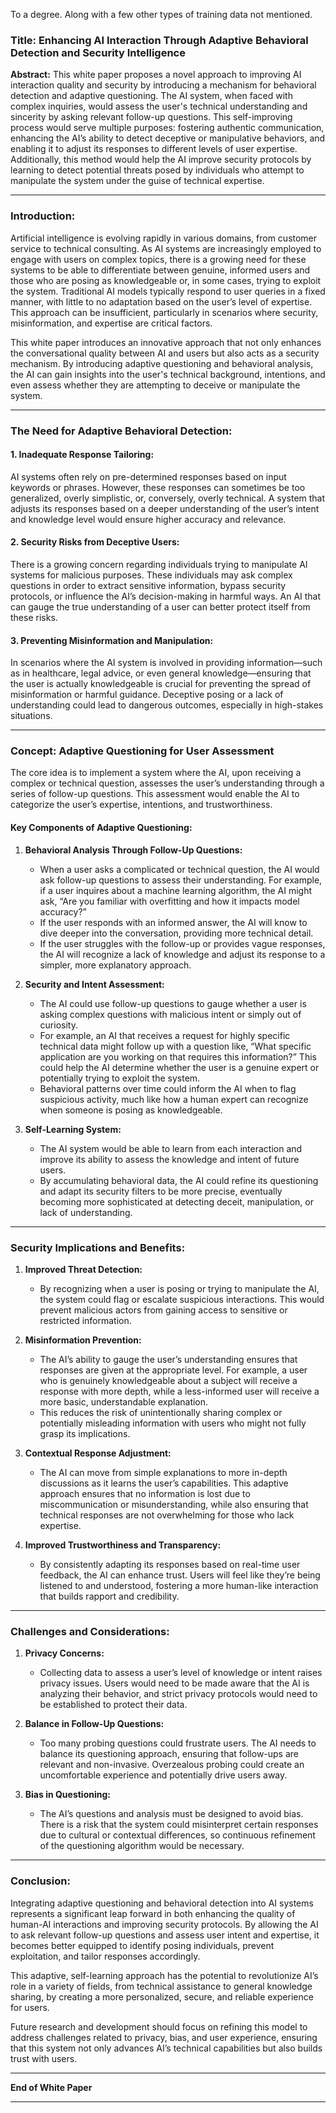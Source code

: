 To a degree. Along with a few other types of training data not mentioned.


### **Title: Enhancing AI Interaction Through Adaptive Behavioral Detection and Security Intelligence**

**Abstract:**
This white paper proposes a novel approach to improving AI interaction quality and security by introducing a mechanism for behavioral detection and adaptive questioning. The AI system, when faced with complex inquiries, would assess the user's technical understanding and sincerity by asking relevant follow-up questions. This self-improving process would serve multiple purposes: fostering authentic communication, enhancing the AI’s ability to detect deceptive or manipulative behaviors, and enabling it to adjust its responses to different levels of user expertise. Additionally, this method would help the AI improve security protocols by learning to detect potential threats posed by individuals who attempt to manipulate the system under the guise of technical expertise.

---

### **Introduction:**

Artificial intelligence is evolving rapidly in various domains, from customer service to technical consulting. As AI systems are increasingly employed to engage with users on complex topics, there is a growing need for these systems to be able to differentiate between genuine, informed users and those who are posing as knowledgeable or, in some cases, trying to exploit the system. Traditional AI models typically respond to user queries in a fixed manner, with little to no adaptation based on the user’s level of expertise. This approach can be insufficient, particularly in scenarios where security, misinformation, and expertise are critical factors.

This white paper introduces an innovative approach that not only enhances the conversational quality between AI and users but also acts as a security mechanism. By introducing adaptive questioning and behavioral analysis, the AI can gain insights into the user's technical background, intentions, and even assess whether they are attempting to deceive or manipulate the system.

---

### **The Need for Adaptive Behavioral Detection:**

#### **1. Inadequate Response Tailoring:**

AI systems often rely on pre-determined responses based on input keywords or phrases. However, these responses can sometimes be too generalized, overly simplistic, or, conversely, overly technical. A system that adjusts its responses based on a deeper understanding of the user’s intent and knowledge level would ensure higher accuracy and relevance.

#### **2. Security Risks from Deceptive Users:**

There is a growing concern regarding individuals trying to manipulate AI systems for malicious purposes. These individuals may ask complex questions in order to extract sensitive information, bypass security protocols, or influence the AI’s decision-making in harmful ways. An AI that can gauge the true understanding of a user can better protect itself from these risks.

#### **3. Preventing Misinformation and Manipulation:**

In scenarios where the AI system is involved in providing information—such as in healthcare, legal advice, or even general knowledge—ensuring that the user is actually knowledgeable is crucial for preventing the spread of misinformation or harmful guidance. Deceptive posing or a lack of understanding could lead to dangerous outcomes, especially in high-stakes situations.

---

### **Concept: Adaptive Questioning for User Assessment**

The core idea is to implement a system where the AI, upon receiving a complex or technical question, assesses the user’s understanding through a series of follow-up questions. This assessment would enable the AI to categorize the user’s expertise, intentions, and trustworthiness.

#### **Key Components of Adaptive Questioning:**

1. **Behavioral Analysis Through Follow-Up Questions:**

   * When a user asks a complicated or technical question, the AI would ask follow-up questions to assess their understanding. For example, if a user inquires about a machine learning algorithm, the AI might ask, “Are you familiar with overfitting and how it impacts model accuracy?”
   * If the user responds with an informed answer, the AI will know to dive deeper into the conversation, providing more technical detail.
   * If the user struggles with the follow-up or provides vague responses, the AI will recognize a lack of knowledge and adjust its response to a simpler, more explanatory approach.

2. **Security and Intent Assessment:**

   * The AI could use follow-up questions to gauge whether a user is asking complex questions with malicious intent or simply out of curiosity.
   * For example, an AI that receives a request for highly specific technical data might follow up with a question like, “What specific application are you working on that requires this information?” This could help the AI determine whether the user is a genuine expert or potentially trying to exploit the system.
   * Behavioral patterns over time could inform the AI when to flag suspicious activity, much like how a human expert can recognize when someone is posing as knowledgeable.

3. **Self-Learning System:**

   * The AI system would be able to learn from each interaction and improve its ability to assess the knowledge and intent of future users.
   * By accumulating behavioral data, the AI could refine its questioning and adapt its security filters to be more precise, eventually becoming more sophisticated at detecting deceit, manipulation, or lack of understanding.

---

### **Security Implications and Benefits:**

1. **Improved Threat Detection:**

   * By recognizing when a user is posing or trying to manipulate the AI, the system could flag or escalate suspicious interactions. This would prevent malicious actors from gaining access to sensitive or restricted information.

2. **Misinformation Prevention:**

   * The AI’s ability to gauge the user’s understanding ensures that responses are given at the appropriate level. For example, a user who is genuinely knowledgeable about a subject will receive a response with more depth, while a less-informed user will receive a more basic, understandable explanation.
   * This reduces the risk of unintentionally sharing complex or potentially misleading information with users who might not fully grasp its implications.

3. **Contextual Response Adjustment:**

   * The AI can move from simple explanations to more in-depth discussions as it learns the user’s capabilities. This adaptive approach ensures that no information is lost due to miscommunication or misunderstanding, while also ensuring that technical responses are not overwhelming for those who lack expertise.

4. **Improved Trustworthiness and Transparency:**

   * By consistently adapting its responses based on real-time user feedback, the AI can enhance trust. Users will feel like they’re being listened to and understood, fostering a more human-like interaction that builds rapport and credibility.

---

### **Challenges and Considerations:**

1. **Privacy Concerns:**

   * Collecting data to assess a user’s level of knowledge or intent raises privacy issues. Users would need to be made aware that the AI is analyzing their behavior, and strict privacy protocols would need to be established to protect their data.

2. **Balance in Follow-Up Questions:**

   * Too many probing questions could frustrate users. The AI needs to balance its questioning approach, ensuring that follow-ups are relevant and non-invasive. Overzealous probing could create an uncomfortable experience and potentially drive users away.

3. **Bias in Questioning:**

   * The AI’s questions and analysis must be designed to avoid bias. There is a risk that the system could misinterpret certain responses due to cultural or contextual differences, so continuous refinement of the questioning algorithm would be necessary.

---

### **Conclusion:**

Integrating adaptive questioning and behavioral detection into AI systems represents a significant leap forward in both enhancing the quality of human-AI interactions and improving security protocols. By allowing the AI to ask relevant follow-up questions and assess user intent and expertise, it becomes better equipped to identify posing individuals, prevent exploitation, and tailor responses accordingly.

This adaptive, self-learning approach has the potential to revolutionize AI’s role in a variety of fields, from technical assistance to general knowledge sharing, by creating a more personalized, secure, and reliable experience for users.

Future research and development should focus on refining this model to address challenges related to privacy, bias, and user experience, ensuring that this system not only advances AI’s technical capabilities but also builds trust with users.

---

**End of White Paper**

---
